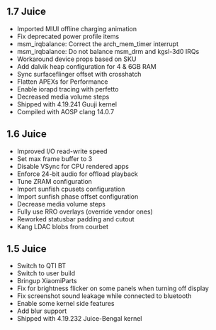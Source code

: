 ## 1.7 Juice

- Imported MIUI offline charging animation
- Fix deprecated power profile items
- msm_irqbalance: Correct the arch_mem_timer interrupt
- msm_irqbalance: Do not balance msm_drm and kgsl-3d0 IRQs
- Workaround device props based on SKU
- Add dalvik heap configuration for 4 & 6GB RAM
- Sync surfaceflinger offset with crosshatch
- Flatten APEXs for Performance
- Enable iorapd tracing with perfetto
- Decreased media volume steps
- Shipped with 4.19.241 Guuji kernel
- Compiled with AOSP clang 14.0.7

## 1.6 Juice

- Improved I/O read-write speed
- Set max frame buffer to 3
- Disable VSync for CPU rendered apps
- Enforce 24-bit audio for offload playback
- Tune ZRAM configuration
- Import sunfish cpusets configuration
- Import sunfish phase offset configuration
- Decrease media volume steps
- Fully use RRO overlays (override vendor ones)
- Reworked statusbar padding and cutout
- Kang LDAC blobs from courbet

## 1.5 Juice

- Switch to QTI BT
- Switch to user build
- Bringup XiaomiParts
- Fix for brightness flicker on some panels when turning off display
- Fix screenshot sound leakage while connected to bluetooth
- Enable some kernel side features
- Add blur support
- Shipped with 4.19.232 Juice-Bengal kernel
